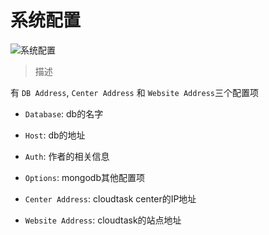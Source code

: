 # 系统配置

![系统配置](_media/system_config.png)

> 描述

有 `DB Address`, `Center Address` 和 `Website Address`三个配置项
- `Database`: db的名字
- `Host`: db的地址
- `Auth`: 作者的相关信息
- `Options`: mongodb其他配置项

- `Center Address`: cloudtask center的IP地址

- `Website Address`: cloudtask的站点地址
